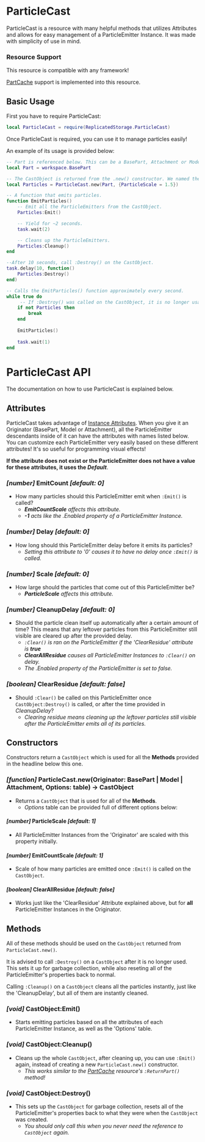 # ParticleCast

ParticleCast is a resource with many helpful methods that utilizes Attributes and allows for easy management of a ParticleEmitter Instance. It was made with simplicity of use in mind.

### Resource Support

This resource is compatible with any framework! 

[PartCache](https://devforum.roblox.com/t/partcache-for-all-your-quick-part-creation-needs/246641) support is implemented into this resource. 

## Basic Usage

First you have to require ParticleCast:

```lua
local ParticleCast = require(ReplicatedStorage.ParticleCast)
```

Once ParticleCast is required, you can use it to manage particles easily! 

An example of its usage is provided below:

```lua
-- Part is referenced below. This can be a BasePart, Attachment or Model. 
local Part = workspace.BasePart

-- The CastObject is returned from the .new() constructor. We named the constructor 'Particles' in this case!
local Particles = ParticleCast.new(Part, {ParticleScale = 1.5})

-- A function that emits particles. 
function EmitParticles()
    -- Emit all the ParticleEmitters from the CastObject.
    Particles:Emit()

    -- Yield for ~2 seconds.
    task.wait(2)

    -- Cleans up the ParticleEmitters. 
    Particles:Cleanup()
end

--After 10 seconds, call :Destroy() on the CastObject.
task.delay(10, function()
    Particles:Destroy()
end)

-- Calls the EmitParticles() function approximately every second.
while true do
     -- If :Destroy() was called on the CastObject, it is no longer usable, so we end the loop. 
    if not Particles then
        break
    end
    
    EmitParticles()
    
    task.wait(1)
end
```

# ParticleCast API

The documentation on how to use ParticleCast is explained below.  

## Attributes

ParticleCast takes advantage of [Instance Attributes](https://developer.roblox.com/en-us/articles/instance-attributes). 
When you give it an Originator (BasePart, Model or Attachment), all the ParticleEmitter descendants inside of it can have the attributes with names listed below. 
You can customize each ParticleEmitter very easily based on these different attributes! It's so useful for programming visual effects!

**If the attribute does not exist or the ParticleEmitter does not have a value for these attributes, it uses the *Default***. 

### *[number]* EmitCount *[default: 0]*
- How many particles should this ParticleEmitter emit when `:Emit()` is called? 
  - ***EmitCountScale** affects this attribute.*
  - ***-1** acts like the .Enabled property of a ParticleEmitter Instance.*

### *[number]* Delay *[default: 0]* 
- How long should this ParticleEmitter delay before it emits its particles? 
  - *Setting this attribute to '0' causes it to have no delay once `:Emit()` is called.* 

### *[number]* Scale *[default: 0]*
- How large should the particles that come out of this ParticleEmitter be? 
  - ***ParticleScale** affects this attribute.*

### *[number]* CleanupDelay *[default: 0]*
- Should the particle clean itself up automatically after a certain amount of time? This means that any leftover particles from this ParticleEmitter still visible are cleared up after the provided delay. 
  - *`:Clear()` is ran on the ParticleEmitter if the 'ClearResidue' attribute is **true***
  - ***ClearAllResidue** causes all ParticleEmitter Instances to `:Clear()` on delay.*
  - *The .Enabled property of the ParticleEmitter is set to false.* 

### *[boolean]* ClearResidue *[default: false]*
- Should `:Clear()` be called on this ParticleEmitter once `CastObject:Destroy()` is called, or after the time provided in *CleanupDelay*? 
  - *Clearing residue means cleaning up the leftover particles still visible after the ParticleEmitter emits all of its particles.*
  
## Constructors

Constructors return a `CastObject` which is used for all the **Methods** provided in the headline below this one. 

### *[function]* ParticleCast.new(Originator: BasePart | Model | Attachment, Options: table) -> CastObject
- Returns a `CastObject` that is used for all of the **Methods**. 
  - *Options* table can be provided full of different options below:

#### *[number]* ParticleScale *[default: 1]* 
- All ParticleEmitter Instances from the 'Originator' are scaled with this property initially. 

#### *[number]* EmitCountScale *[default: 1]*
- Scale of how many particles are emitted once `:Emit()` is called on the `CastObject`. 

#### *[boolean]* ClearAllResidue *[default: false]*
- Works just like the 'ClearResidue' Attribute explained above, but for **all** ParticleEmitter Instances in the Originator. 

## Methods

All of these methods should be used on the `CastObject` returned from `ParticleCast.new()`. 

It is advised to call `:Destroy()` on a `CastObject` after it is no longer used. This sets it up for garbage collection, while also reseting all of the ParticleEmitter's properties back to normal.  

Calling `:Cleanup()` on a `CastObject` cleans all the particles instantly, just like the 'CleanupDelay', but all of them are instantly cleaned.

### *[void]* CastObject:Emit()
- Starts emitting particles based on all the attributes of each ParticleEmitter Instance, as well as the 'Options' table. 

### *[void]* CastObject:Cleanup()
- Cleans up the whole `CastObject`, after cleaning up, you can use `:Emit()` again, instead of creating a new `ParticleCast.new()` constructor. 
  - *This works similar to the [PartCache](https://devforum.roblox.com/t/partcache-for-all-your-quick-part-creation-needs/246641) resource's `:ReturnPart()` method!* 

### *[void]* CastObject:Destroy()
- This sets up the `CastObject` for garbage collection, resets all of the ParticleEmitter's properties back to what they were when the `CastObject` was created. 
  - *You should only call this when you never need the reference to `CastObject` again.* 
